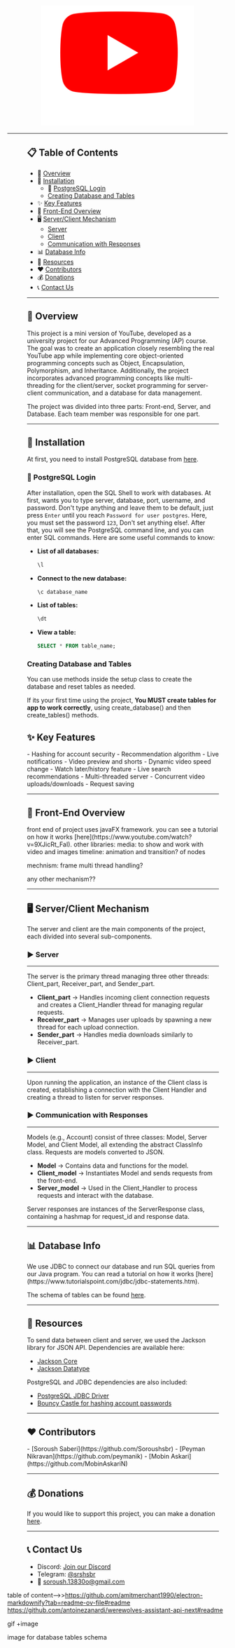 <p align="center">

  <img src="media/youtube-image.png" width="350" alt="YouTube Logo" style="margin-bottom: 0;"/>

</p>

---

<div style="padding-left: 45px; padding-right: 20px;">

## 📋 Table of Contents
- 👀 [Overview](#overview)
- 🔨 [Installation](#installation)
    - 🐘 [PostgreSQL Login](#postgresql-login)
    - [Creating Database and Tables](#creating-database-and-tables)
- ✨ [Key Features](#key-features)
- 🎨 [Front-End Overview](#front-end-0verview)
- 🖥️ [Server/Client Mechanism](#serverclient-mechanism)
    - [Server](#server)
    - [Client](#client)
    - [Communication with Responses](#communication-with-responses)
- 📊 [Database Info](#database-info)
- 🔗 [Resources](#resources)
- ❤️ [Contributors](#contributors)
- 💰 [Donations](#donations)
- 📞 [Contact Us](#contact-us)

***

<h2 id="overview">👀 Overview</h2>
This project is a mini version of YouTube, developed as a university project for our Advanced Programming (AP) course. The goal was to create an application closely resembling the real YouTube app while implementing core object-oriented programming concepts such as Object, Encapsulation, Polymorphism, and Inheritance. Additionally, the project incorporates advanced programming concepts like multi-threading for the client/server, socket programming for server-client communication, and a database for data management.

The project was divided into three parts: Front-end, Server, and Database. Each team member was responsible for one part.

***

<h2 id="installation">🔨 Installation</h2>

At first, you need to install PostgreSQL database from [here](https://www.enterprisedb.com/downloads/postgres-postgresql-downloads).

<h3 id="postgresql-login">🐘 PostgreSQL Login</h3>

After installation, open the SQL Shell to work with databases. At first, wants you to type server, database, port, username, and password. Don't type anything and leave them to be default, just press `Enter` until you reach `Password for user postgres`. Here, you must set the password `123`, Don't set anything else!. After that, you will see the PostgreSQL command line, and you can enter SQL commands. Here are some useful commands to know:
- **List of all databases:**
  ```sql
  \l
- **Connect to the new database:**
  ```sql
  \c database_name
- **List of tables:**
  ```sql
  \dt
- **View a table:**
  ```sql
  SELECT * FROM table_name;

### Creating Database and Tables

You can use methods inside the setup class to create the database and reset tables as needed.

If its your first time using the project, **You MUST create tables for app to work correctly**, using create_database() and then create_tables() methods.

<h2 id="key-features">✨ Key Features</h2>
- Hashing for account security
- Recommendation algorithm
- Live notifications
- Video preview and shorts
- Dynamic video speed change
- Watch later/history feature
- Live search recommendations
- Multi-threaded server
- Concurrent video uploads/downloads
- Request saving

***
<h2 id="front-end-0verview">🎨 Front-End Overview</h2>
front end of project uses javaFX framework.
you can see a tutorial on how it works [here](https://www.youtube.com/watch?v=9XJicRt_FaI).
other libraries:
media: to show and work with video and images
timeline: animation and transition? of nodes

mechnism:
frame multi thread handling?

any other mechanism??

***

<h2 id="serverclient-mechanism">🖥️ Server/Client Mechanism</h2>

The server and client are the main components of the project, each divided into several sub-components.

### ▶ Server

---

The server is the primary thread managing three other threads: Client_part, Receiver_part, and Sender_part.

- **Client_part** → Handles incoming client connection requests and creates a Client_Handler thread for managing regular requests.
- **Receiver_part** → Manages user uploads by spawning a new thread for each upload connection.
- **Sender_part** → Handles media downloads similarly to Receiver_part.

### ▶ Client

---

Upon running the application, an instance of the Client class is created, establishing a connection with the Client Handler and creating a thread to listen for server responses.

### ▶ Communication with Responses

---

Models (e.g., Account) consist of three classes: Model, Server Model, and Client Model, all extending the abstract ClassInfo class. Requests are models converted to JSON.

- **Model** → Contains data and functions for the model.
- **Client_model** → Instantiates Model and sends requests from the front-end.
- **Server_model** → Used in the Client_Handler to process requests and interact with the database.

Server responses are instances of the ServerResponse class, containing a hashmap for request_id and response data.

***

<h2 id="database-info">📊 Database Info</h2>
We use JDBC to connect our database and run SQL queries from our Java program. You can read a tutorial on how it works [here](https://www.tutorialspoint.com/jdbc/jdbc-statements.htm).

The schema of tables can be found [here](https://dbdiagram.io/d/665f31beb65d9338797c763a).

***

<h2 id="resources">🔗 Resources</h2>

To send data between client and server, we used the Jackson library for JSON API. Dependencies are available here:
- [Jackson Core](https://mvnrepository.com/artifact/com.fasterxml.jackson.core)
- [Jackson Datatype](https://mvnrepository.com/artifact/com.fasterxml.jackson.datatype/jackson-datatype-jsr310)

PostgreSQL and JDBC dependencies are also included:
- [PostgreSQL JDBC Driver](https://mvnrepository.com/artifact/org.postgresql/postgresql/42.7.3)
- [Bouncy Castle for hashing account passwords](https://mvnrepository.com/artifact/org.mindrot/jbcrypt/0.4)

___

<h2 id="contributors">❤️ Contributors</h2>
- [Soroush Saberi](https://github.com/Soroushsbr)
- [Peyman Nikravan](https://github.com/peymanik)
- [Mobin Askari](https://github.com/MobinAskariN)


***

<h2 id="donations">💰 Donations</h2>


If you would like to support this project, you can make a donation [here](#).

***

<h2 id="contact-us">📞 Contact Us</h2>

- Discord: [Join our Discord](https://discord.gg/sb8FKWVR)
- Telegram: [@srshsbr](https://t.me/srshsbr)
- 💌 [soroush.13830o@gmail.com](mailto:soroush.13830o@gmail.com)


</div>



table of content-->>https://github.com/amitmerchant1990/electron-markdownify?tab=readme-ov-file#readme
https://github.com/antoinezanardi/werewolves-assistant-api-next#readme


gif +image

image for database tables schema














